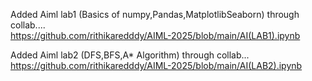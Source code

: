 Added Aiml lab1 (Basics of numpy,Pandas,MatplotlibSeaborn) through collab....  
https://github.com/rithikaredddy/AIML-2025/blob/main/AI(LAB1).ipynb

Added Aiml lab2 (DFS,BFS,A* Algorithm) through collab...
https://github.com/rithikaredddy/AIML-2025/blob/main/AI(LAB2).ipynb
